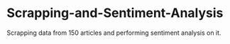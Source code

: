 # Scrapping-and-Sentiment-Analysis
Scrapping data from 150 articles and performing sentiment analysis on it.
